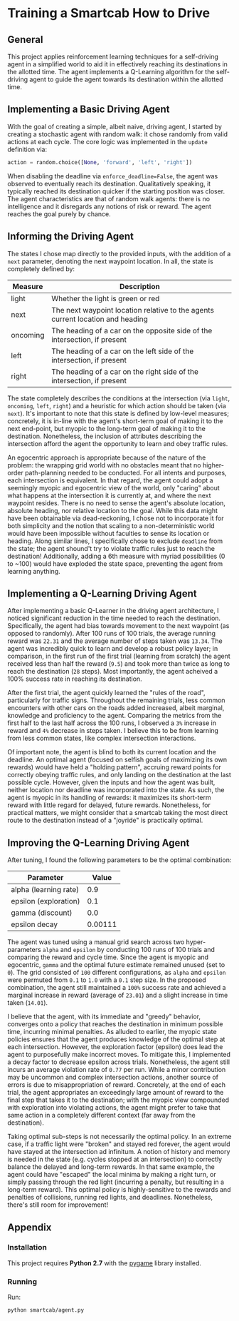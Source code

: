 Training a Smartcab How to Drive
================================

## General

This project applies reinforcement learning techniques for a self-driving agent in a simplified world to aid it in effectively reaching its destinations in the allotted time. The agent implements a Q-Learning algorithm for the self-driving agent to guide the agent towards its destination within the allotted time.

## Implementing a Basic Driving Agent

<!-- Observe what you see with the agent's behavior as it takes random actions. Does the smartcab eventually make it to the destination? Are there any other interesting observations to note? -->

With the goal of creating a simple, albeit naive, driving agent, I started by creating a stochastic agent with random walk: it chose randomly from valid actions at each cycle. The core logic was implemented in the `update` definition via:

```python
action = random.choice([None, 'forward', 'left', 'right'])
```

When disabling the deadline via `enforce_deadline=False`, the agent was observed to eventually reach its destination. Qualitatively speaking, it typically reached its destination quicker if the starting position was closer. The agent characteristics are that of random walk agents: there is no intelligence and it disregards any notions of risk or reward. The agent reaches the goal purely by chance.

## Informing the Driving Agent

<!-- What states have you identified that are appropriate for modeling the smartcab and environment? Why do you believe each of these states to be appropriate for this problem? -->

The states I chose map directly to the provided inputs, with the addition of a `next` parameter, denoting the next waypoint location. In all, the state is completely defined by:

| Measure   | Description |
|-----------|-------------|
| light     | Whether the light is green or red |
| next      | The next waypoint location relative to the agents current location and heading |
| oncoming  | The heading of a car on the opposite side of the intersection, if present |
| left      | The heading of a car on the left side of the intersection, if present |
| right     | The heading of a car on the right side of the intersection, if present |

The state completely describes the conditions at the intersection (via `light`, `oncoming`, `left`, `right`) and a heuristic for which action should be taken (via `next`). It's important to note that this state is defined by low-level measures; concretely, it is in-line with the agent's short-term goal of making it to the next end-point, but myopic to the long-term goal of making it to the destination. Nonetheless, the inclusion of attributes describing the intersection afford the agent the opportunity to learn and obey traffic rules.

An egocentric approach is appropriate because of the nature of the problem: the wrapping grid world with no obstacles meant that no higher-order path-planning needed to be conducted. For all intents and purposes, each intersection is equivalent. In that regard, the agent could adopt a seemingly myopic and egocentric view of the world, only "caring" about what happens at the intersection it is currently at, and where the next waypoint resides. There is no need to sense the agent's absolute location, absolute heading, nor relative location to the goal. While this data might have been obtainable via dead-reckoning, I chose not to incorporate it for both simplicity and the notion that scaling to a non-deterministic world would have been impossible without faculties to sense its location or heading. Along similar lines, I specifically chose to exclude `deadline` from the state; the agent shound't try to violate traffic rules just to reach the destination! Additionally, adding a 6th measure with myriad possibilities (0 to ~100) would have exploded the state space, preventing the agent from learning anything.

## Implementing a Q-Learning Driving Agent

<!-- What changes do you notice in the agent's behavior when compared to the basic driving agent when random actions were always taken? Why is this behavior occurring? -->

After implementing a basic Q-Learner in the driving agent architecture, I noticed significant reduction in the time needed to reach the destination. Specifically, the agent had bias towards movement to the next waypoint (as opposed to randomly). After 100 runs of 100 trials, the average running reward was `22.31` and the average number of steps taken was `13.34`. The agent was incredibly quick to learn and develop a robust policy layer; in comparison, in the first run of the first trial (learning from scratch) the agent received less than half the reward (`9.5`) and took more than twice as long to reach the destination (`28` steps). Most importantly, the agent acheived a 100% success rate in reaching its destination.

After the first trial, the agent quickly learned the "rules of the road", particularly for traffic signs. Throughout the remaining trials, less common encounters with other cars on the roads added increased, albeit marginal, knowledge and proficiency to the agent. Comparing the metrics from the first half to the last half across the 100 runs, I observed a `3%` increase in reward and `4%` decrease in steps taken. I believe this to be from learning from less common states, like complex intersection interactions.

Of important note, the agent is blind to both its current location and the deadline. An optimal agent (focused on selfish goals of maximizing its own rewards) would have held a "holding pattern", accruing reward points for correctly obeying traffic rules, and only landing on the destination at the last possible cycle. However, given the inputs and how the agent was built, neither location nor deadline was incorporated into the state. As such, the agent is myopic in its handling of rewards: it maximizes its short-term reward with little regard for delayed, future rewards. Nonetheless, for practical matters, we might consider that a smartcab taking the most direct route to the destination instead of a "joyride" is practically optimal.

## Improving the Q-Learning Driving Agent

<!-- Report the different values for the parameters tuned in your basic implementation of Q-Learning. For which set of parameters does the agent perform best? How well does the final driving agent perform? -->

After tuning, I found the following parameters to be the optimal combination:

| Parameter             | Value   |
|-----------------------|---------|
| alpha (learning rate) | 0.9     |
| epsilon (exploration) | 0.1     |
| gamma (discount)      | 0.0     |
| epsilon decay         | 0.00111 |

The agent was tuned using a manual grid search across two hyper-parameters `alpha` and `epsilon` by conducting 100 runs of 100 trials and comparing the reward and cycle time. Since the agent is myopic and egocentric, `gamma` and the optimal future estimate remained unused (set to `0`). The grid consisted of `100` different configurations, as `alpha` and `epsilon` were permuted from `0.1` to `1.0` with a `0.1` step size. In the proposed combination, the agent still maintained a `100%` success rate and achieved a marginal increase in reward (average of `23.01`) and a slight increase in time taken (`14.01`).

I believe that the agent, with its immediate and "greedy" behavior, converges onto a policy that reaches the destination in minimum possible time, incurring minimal penalties. As alluded to earlier, the myopic state policies ensures that the agent produces knowledge of the optimal step at each intersection. However, the exploration factor (epsilon) does lead the agent to purposefully make incorrect moves. To mitigate this, I implemented a decay factor to decrease epsilon across trials. Nonetheless, the agent still incurs an average violation rate of `0.77` per run. While a minor contribution may be uncommon and complex intersection actions, another source of errors is due to misappropriation of reward. Concretely, at the end of each trial, the agent appropriates an exceedingly large amount of reward to the final step that takes it to the destination; with the myopic view compounded with exploration into violating actions, the agent might prefer to take that same action in a completely different context (far away from the destination).

Taking optimal sub-steps is not necessarily the optimal policy. In an extreme case, if a traffic light were "broken" and stayed red forever, the agent would have stayed at the intersection ad infinitum. A notion of history and memory is needed in the state (e.g. cycles stopped at an intersection) to correctly balance the delayed and long-term rewards. In that same example, the agent could have "escaped" the local minima by making a right turn, or simply passing through the red light (incurring a penalty, but resulting in a long-term reward). This optimal policy is highly-sensitive to the rewards and penalties of collisions, running red lights, and deadlines. Nonetheless, there's still room for improvement!

## Appendix

### Installation

This project requires **Python 2.7** with the [pygame](https://www.pygame.org/wiki/GettingStarted) library installed.

### Running

Run:

```
python smartcab/agent.py
```  
